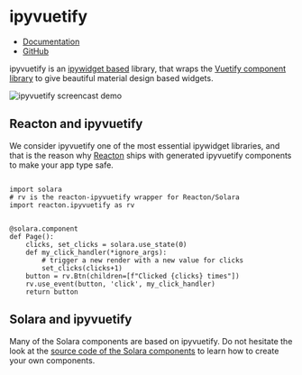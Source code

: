 # ipyvuetify

 * [Documentation](https://ipyvuetify.readthedocs.io/)
 * [GitHub](https://github.com/widgetti/ipyvuetify)


ipyvuetify is an [ipywidget based](./ipywidgets) library, that wraps the [Vuetify component library](https://v2.vuetifyjs.com/) to give beautiful
material design based widgets.

![ipyvuetify screencast demo](https://user-images.githubusercontent.com/46192475/79730684-78954880-82f1-11ea-855b-43a2b619ca04.gif)

## Reacton and ipyvuetify

We consider ipyvuetify one of the most essential ipywidget libraries, and that is the reason why [Reacton](/docs/understanding/reacton) ships with
generated ipyvuetify components to make your app type safe.

```solara

import solara
# rv is the reacton-ipyvuetify wrapper for Reacton/Solara
import reacton.ipyvuetify as rv


@solara.component
def Page():
    clicks, set_clicks = solara.use_state(0)
    def my_click_handler(*ignore_args):
        # trigger a new render with a new value for clicks
        set_clicks(clicks+1)
    button = rv.Btn(children=[f"Clicked {clicks} times"])
    rv.use_event(button, 'click', my_click_handler)
    return button
```


## Solara and ipyvuetify

Many of the Solara components are based on ipyvuetify. Do not hesitate the look at the [source code of the Solara components](https://github.com/widgetti/solara/tree/master/solara/components) to learn how to create your own components.
